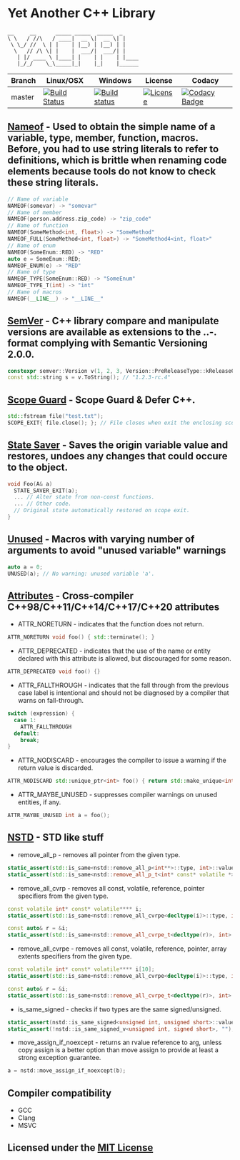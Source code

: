 # Yet Another C++ Library

```text
__     __      _____ _____  _____  _
\ \   / //\   / ____|  __ \|  __ \| |
 \ \_/ //  \ | |    | |__) | |__) | |
  \   // /\ \| |    |  ___/|  ___/| |
   | |/ ____ \ |____| |    | |    | |____
   |_/_/    \_\_____|_|    |_|    |______
```

Branch | Linux/OSX | Windows | License | Codacy
-------|-----------|---------|---------|-------
master |[![Build Status](https://travis-ci.org/Neargye/yacppl.svg?branch=master)](https://travis-ci.org/Neargye/yacppl)|[![Build status](https://ci.appveyor.com/api/projects/status/7dmf3ri22cxfoaxm/branch/master?svg=true)](https://ci.appveyor.com/project/Neargye/yacppl/branch/master)|[![License](https://img.shields.io/github/license/Neargye/yacppl.svg)](LICENSE)|[![Codacy Badge](https://api.codacy.com/project/badge/Grade/70dfd3b3bb14434a8abffd1bb9fb593c)](https://www.codacy.com/app/Neargye/yacppl?utm_source=github.com&amp;utm_medium=referral&amp;utm_content=Neargye/yacppl&amp;utm_campaign=Badge_Grade)

## [Nameof](https://github.com/Neargye/nameof) - Used to obtain the simple name of a variable, type, member, function, macros. Before, you had to use string literals to refer to definitions, which is brittle when renaming code elements because tools do not know to check these string literals.

```cpp
// Name of variable
NAMEOF(somevar) -> "somevar"
// Name of member
NAMEOF(person.address.zip_code) -> "zip_code"
// Name of function
NAMEOF(SomeMethod<int, float>) -> "SomeMethod"
NAMEOF_FULL(SomeMethod<int, float>) -> "SomeMethod4<int, float>"
// Name of enum
NAMEOF(SomeEnum::RED) -> "RED"
auto e = SomeEnum::RED;
NAMEOF_ENUM(e) -> "RED"
// Name of type
NAMEOF_TYPE(SomeEnum::RED) -> "SomeEnum"
NAMEOF_TYPE_T(int) -> "int"
// Name of macros
NAMEOF(__LINE__) -> "__LINE__"
```

## [SemVer](https://github.com/Neargye/semver) - C++ library compare and manipulate versions are available as extensions to the <major>.<minor>.<patch>-<prerelease>.<prereleaseversion> format complying with Semantic Versioning 2.0.0.

```cpp
constexpr semver::Version v(1, 2, 3, Version::PreReleaseType::kReleaseCandidate, 4);
const std::string s = v.ToString(); // "1.2.3-rc.4"
```

## [Scope Guard](https://github.com/Neargye/scope_guard) - Scope Guard & Defer C++.

```cpp
std::fstream file("test.txt");
SCOPE_EXIT{ file.close(); }; // File closes when exit the enclosing scope or errors occure.
```

## [State Saver](https://github.com/Neargye/state_saver) - Saves the origin variable value and restores, undoes any changes that could occure to the object.

```cpp
void Foo(A& a)
  STATE_SAVER_EXIT(a);
  ... // Alter state from non-const functions.
  ... // Other code.
  // Original state automatically restored on scope exit.
}
```

## [Unused](include/unused.hpp) - Macros with varying number of arguments to avoid "unused variable" warnings

```cpp
auto a = 0;
UNUSED(a); // No warning: unused variable 'a'.
```

## [Attributes](include/attributes.hpp) - Cross-compiler C++98/C++11/C++14/C++17/C++20 attributes

* ATTR_NORETURN - indicates that the function does not return.

```cpp
ATTR_NORETURN void foo() { std::terminate(); }
```

* ATTR_DEPRECATED - indicates that the use of the name or entity declared with this attribute is allowed, but discouraged for some reason.

```cpp
ATTR_DEPRECATED void foo() {}
```

* ATTR_FALLTHROUGH - indicates that the fall through from the previous case label is intentional and should not be diagnosed by a compiler that warns on fall-through.

```cpp
switch (expression) {
  case 1:
    ATTR_FALLTHROUGH
  default:
    break;
}
```

* ATTR_NODISCARD - encourages the compiler to issue a warning if the return value is discarded.

```cpp
ATTR_NODISCARD std::unique_ptr<int> foo() { return std::make_unique<int>(42); }
```

* ATTR_MAYBE_UNUSED - suppresses compiler warnings on unused entities, if any.

```cpp
ATTR_MAYBE_UNUSED int a = foo();
```

## [NSTD](include/nstd.hpp) - STD like stuff

* remove_all_p - removes all pointer from the given type.

```cpp
static_assert(std::is_same<nstd::remove_all_p<int**>::type, int>::value, "");
static_assert(std::is_same<nstd::remove_all_p_t<int* const* volatile *>, int>::value, "what?");
```

* remove_all_cvrp - removes all const, volatile, reference, pointer specifiers from the given type.

```cpp
const volatile int* const* volatile**** i;
static_assert(std::is_same<nstd::remove_all_cvrpe<decltype(i)>::type, int>::value, "");

const auto& r = &i;
static_assert(std::is_same<nstd::remove_all_cvrpe_t<decltype(r)>, int>::value, "");
```

* remove_all_cvrpe - removes all const, volatile, reference, pointer, array extents specifiers from the given type.

```cpp
const volatile int* const* volatile**** i[10];
static_assert(std::is_same<nstd::remove_all_cvrpe<decltype(i)>::type, int>::value, "");

const auto& r = &i;
static_assert(std::is_same<nstd::remove_all_cvrpe_t<decltype(r)>, int>::value, "");
```

* is_same_signed - checks if two types are the same signed/unsigned.

```cpp
static_assert(nstd::is_same_signed<unsigned int, unsigned short>::value, "");
static_assert(!nstd::is_same_signed_v<unsigned int, signed short>, "");
```

* move_assign_if_noexcept - returns an rvalue reference to arg, unless copy assign is a better option than move assign to provide at least a strong exception guarantee.

```cpp
a = nstd::move_assign_if_noexcept(b);
```

## Compiler compatibility

* GCC
* Clang
* MSVC

## Licensed under the [MIT License](LICENSE)
